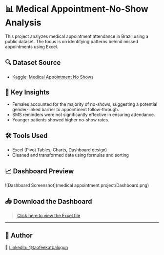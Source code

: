 # 📊 Medical Appointment-No-Show Analysis

This project analyzes medical appointment attendance in Brazil using a public dataset. The focus is on identifying patterns behind missed appointments using Excel.

## 🔍 Dataset Source
- [Kaggle: Medical Appointment No Shows](https://www.kaggle.com/datasets/joniarroba/noshowappointments)

## 📌 Key Insights
- Females accounted for the majority of no-shows, suggesting a potential gender-linked barrier to appointment follow-through.
- SMS reminders were not significantly effective in ensuring attendance.
- Younger patients showed higher no-show rates.

## 🛠️ Tools Used
- Excel (Pivot Tables, Charts, Dashboard design)
- Cleaned and transformed data using formulas and sorting

## 📈 Dashboard Preview
![Dashboard Screenshot](medical appointment project/Dashboard.png)

## 📥 Download the Dashboard
> [Click here to view the Excel file](https://1drv.ms/x/c/a78c6d4310187358/EZTx6M1SAwRFhDsoX9bghHUB7MrN1qFBSe-v4JS-26GNlA?e=oSrt0Q.xlsx)

---

## 📎 Author

🔗 [LinkedIn: @taofeekatbalogun](https://www.linkedin.com/in/taofeekatbalogun)


